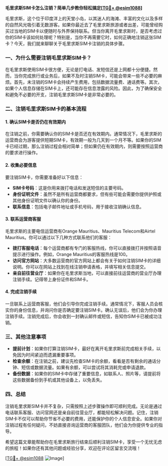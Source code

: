 **毛里求斯SIM卡怎么注销？简单几步教你轻松搞定[[TG💪+ @esim1088](https://t.me/s/esim1088)]**

毛里求斯，这个位于印度洋上的天堂小岛，以其迷人的海滩、丰富的文化以及多样的自然风光吸引着无数游客。如果你最近去了毛里求斯旅游或者出差，可能曾经购买过当地的SIM卡以便随时与外界保持联系。但当你离开毛里求斯时，是否考虑过你的SIM卡该如何处理呢？特别是，当你不再需要它时，如何正确地注销这张SIM卡？今天，我们就来聊聊关于毛里求斯SIM卡注销的具体步骤。

### 一、为什么需要注销毛里求斯SIM卡？

在毛里求斯使用SIM卡很方便，无论是打电话、发短信还是上网都十分便捷。然而，当你完成旅行或业务后，如果不及时注销SIM卡，可能会带来一些不必要的麻烦。首先，未注销的SIM卡会持续产生费用，包括数据流量费、通话费等。其次，如果个人信息存储在SIM卡上，还可能存在信息泄露的风险。因此，为了确保安全和避免不必要的开支，注销毛里求斯SIM卡是非常必要的。

### 二、注销毛里求斯SIM卡的基本流程

#### 1. 确认SIM卡是否仍在有效期内

在注销之前，你需要确认你的SIM卡是否还在有效期内。通常情况下，毛里求斯的运营商会为游客提供短期SIM卡，有效期一般为几天到一个月不等。如果你的SIM卡已经过期，那么注销过程会相对简单；但如果仍在有效期内，则需要按照运营商的要求进行操作。

#### 2. 收集必要信息

要注销SIM卡，你需要准备好以下信息：
- **SIM卡号码**：这是你用来拨打电话和发送短信的主要号码。
- **身份证明文件**：虽然不是所有运营商都要求，但有些可能会需要你提供护照或其他身份证明文件以确认你的身份。
- **联系信息**：包括电子邮件地址或手机号码，用于接收注销确认信息。

#### 3. 联系运营商客服

毛里求斯的主要电信运营商有Orange Mauritius、Mauritius Telecom和Airtel Mauritius。你可以通过以下几种方式联系他们的客服：

- **拨打客服电话**：每个运营商都有专门的客服热线，你可以直接拨打并按照语音提示进行操作。例如，Orange Mauritius的客服热线是100。
- **访问官方网站**：大多数运营商的官方网站上都会有关于如何注销SIM卡的详细说明。你可以在网站上找到在线注销申请表格，并填写相关信息提交。
- **亲自前往营业厅**：如果你在毛里求斯当地，可以直接前往运营商的营业厅办理注销手续。记得带上身份证件和SIM卡。

#### 4. 完成注销手续

一旦联系上运营商客服，他们会引导你完成注销手续。通常情况下，客服人员会核实你的身份信息，并询问你是否确定要注销SIM卡。确认无误后，他们会为你办理注销手续。注销完成后，你会收到一封确认邮件或短信，告知你SIM卡已被成功注销。

### 三、其他注意事项

- **提前计划**：如果你打算注销SIM卡，最好在离开毛里求斯前完成相关手续，以免因为时间紧迫而遗漏重要事项。
- **检查余额**：在注销之前，建议先检查SIM卡的余额，看看是否有剩余的通话分钟、短信或数据流量。如果有余额，可以尝试将其消耗完或申请退款。
- **备份数据**：如果你的SIM卡中存储了重要信息，如联系人、照片等，请提前将这些数据备份到手机或其他设备上，以免丢失。

### 四、总结

注销毛里求斯SIM卡并不复杂，只需按照上述步骤操作即可顺利完成。无论是通过电话联系客服、访问官网还是亲自前往营业厅，都能轻松解决问题。记住，注销SIM卡不仅可以帮助你节省不必要的费用，还能保护你的个人信息安全。如果你对注销过程有任何疑问，不妨直接咨询运营商的客服团队，他们会为你提供专业的指导。

希望这篇文章能帮助你在毛里求斯旅行结束后顺利注销SIM卡，享受一个无忧无虑的旅程！如果你还有其他问题或经验分享，欢迎在评论区留言交流哦！

[[TG💪+ @esim1088](https://t.me/s/esim1088) ![Image](https://i.postimg.cc/4NQfJmqS/Snipaste-2025-05-13-00-14-12.png)]